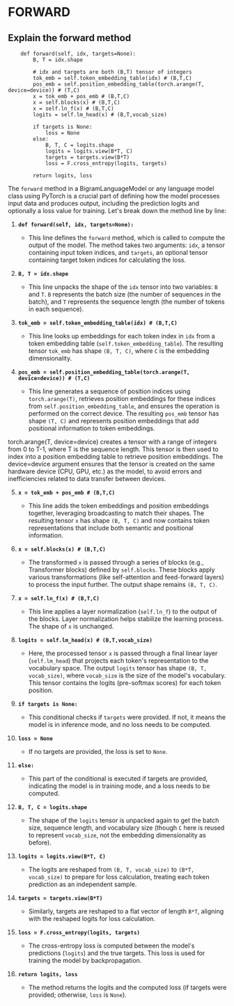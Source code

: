 # FORWARD

## Explain the forward method

```
    def forward(self, idx, targets=None):
        B, T = idx.shape

        # idx and targets are both (B,T) tensor of integers
        tok_emb = self.token_embedding_table(idx) # (B,T,C)
        pos_emb = self.position_embedding_table(torch.arange(T, device=device)) # (T,C)
        x = tok_emb + pos_emb # (B,T,C)
        x = self.blocks(x) # (B,T,C)
        x = self.ln_f(x) # (B,T,C)
        logits = self.lm_head(x) # (B,T,vocab_size)

        if targets is None:
            loss = None
        else:
            B, T, C = logits.shape
            logits = logits.view(B*T, C)
            targets = targets.view(B*T)
            loss = F.cross_entropy(logits, targets)

        return logits, loss
```

The `forward` method in a BigramLanguageModel or any language model class using PyTorch is a crucial part of defining how the model processes input data and produces output, including the prediction logits and optionally a loss value for training. Let's break down the method line by line:

1. **`def forward(self, idx, targets=None):`**
   - This line defines the `forward` method, which is called to compute the output of the model. The method takes two arguments: `idx`, a tensor containing input token indices, and `targets`, an optional tensor containing target token indices for calculating the loss.

2. **`B, T = idx.shape`**
   - This line unpacks the shape of the `idx` tensor into two variables: `B` and `T`. `B` represents the batch size (the number of sequences in the batch), and `T` represents the sequence length (the number of tokens in each sequence).

3. **`tok_emb = self.token_embedding_table(idx) # (B,T,C)`**
   - This line looks up embeddings for each token index in `idx` from a token embedding table (`self.token_embedding_table`). The resulting tensor `tok_emb` has shape `(B, T, C)`, where `C` is the embedding dimensionality.

4. **`pos_emb = self.position_embedding_table(torch.arange(T, device=device)) # (T,C)`**
   - This line generates a sequence of position indices using `torch.arange(T)`, retrieves position embeddings for these indices from `self.position_embedding_table`, and ensures the operation is performed on the correct device. The resulting `pos_emb` tensor has shape `(T, C)` and represents position embeddings that add positional information to token embeddings.

torch.arange(T, device=device) creates a tensor with a range of integers from 0 to T-1, where T is the sequence length. This tensor is then used to index into a position embedding table to retrieve position embeddings. The device=device argument ensures that the tensor is created on the same hardware device (CPU, GPU, etc.) as the model, to avoid errors and inefficiencies related to data transfer between devices.

5. **`x = tok_emb + pos_emb # (B,T,C)`**
   - This line adds the token embeddings and position embeddings together, leveraging broadcasting to match their shapes. The resulting tensor `x` has shape `(B, T, C)` and now contains token representations that include both semantic and positional information.

6. **`x = self.blocks(x) # (B,T,C)`**
   - The transformed `x` is passed through a series of blocks (e.g., Transformer blocks) defined by `self.blocks`. These blocks apply various transformations (like self-attention and feed-forward layers) to process the input further. The output shape remains `(B, T, C)`.

7. **`x = self.ln_f(x) # (B,T,C)`**
   - This line applies a layer normalization (`self.ln_f`) to the output of the blocks. Layer normalization helps stabilize the learning process. The shape of `x` is unchanged.

8. **`logits = self.lm_head(x) # (B,T,vocab_size)`**
   - Here, the processed tensor `x` is passed through a final linear layer (`self.lm_head`) that projects each token's representation to the vocabulary space. The output `logits` tensor has shape `(B, T, vocab_size)`, where `vocab_size` is the size of the model's vocabulary. This tensor contains the logits (pre-softmax scores) for each token position.

9. **`if targets is None:`**
   - This conditional checks if `targets` were provided. If not, it means the model is in inference mode, and no loss needs to be computed.

10. **`loss = None`**
    - If no targets are provided, the loss is set to `None`.

11. **`else:`**
    - This part of the conditional is executed if targets are provided, indicating the model is in training mode, and a loss needs to be computed.

12. **`B, T, C = logits.shape`**
    - The shape of the `logits` tensor is unpacked again to get the batch size, sequence length, and vocabulary size (though `C` here is reused to represent `vocab_size`, not the embedding dimensionality as before).

13. **`logits = logits.view(B*T, C)`**
    - The logits are reshaped from `(B, T, vocab_size)` to `(B*T, vocab_size)` to prepare for loss calculation, treating each token prediction as an independent sample.

14. **`targets = targets.view(B*T)`**
    - Similarly, targets are reshaped to a flat vector of length `B*T`, aligning with the reshaped logits for loss calculation.

15. **`loss = F.cross_entropy(logits, targets)`**
    - The cross-entropy loss is computed between the model's predictions (`logits`) and the true targets. This loss is used for training the model by backpropagation.

16. **`return logits, loss`**
    - The method returns the logits and the computed loss (if targets were provided; otherwise, `loss` is `None`).

